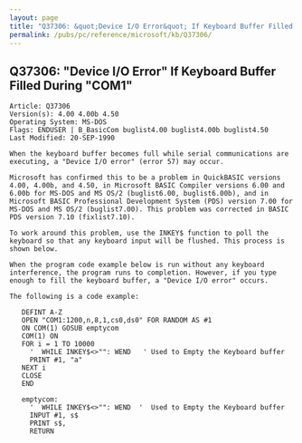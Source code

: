 ```yaml
---
layout: page
title: "Q37306: &quot;Device I/O Error&quot; If Keyboard Buffer Filled During &quot;COM1&quot;"
permalink: /pubs/pc/reference/microsoft/kb/Q37306/
---
```


## Q37306: &quot;Device I/O Error&quot; If Keyboard Buffer Filled During &quot;COM1&quot;

	Article: Q37306
	Version(s): 4.00 4.00b 4.50
	Operating System: MS-DOS
	Flags: ENDUSER | B_BasicCom buglist4.00 buglist4.00b buglist4.50
	Last Modified: 20-SEP-1990
	
	When the keyboard buffer becomes full while serial communications are
	executing, a "Device I/O error" (error 57) may occur.
	
	Microsoft has confirmed this to be a problem in QuickBASIC versions
	4.00, 4.00b, and 4.50, in Microsoft BASIC Compiler versions 6.00 and
	6.00b for MS-DOS and MS OS/2 (buglist6.00, buglist6.00b), and in
	Microsoft BASIC Professional Development System (PDS) version 7.00 for
	MS-DOS and MS OS/2 (buglist7.00). This problem was corrected in BASIC
	PDS version 7.10 (fixlist7.10).
	
	To work around this problem, use the INKEY$ function to poll the
	keyboard so that any keyboard input will be flushed. This process is
	shown below.
	
	When the program code example below is run without any keyboard
	interference, the program runs to completion. However, if you type
	enough to fill the keyboard buffer, a "Device I/O error" occurs.
	
	The following is a code example:
	
	   DEFINT A-Z
	   OPEN "COM1:1200,n,8,1,cs0,ds0" FOR RANDOM AS #1
	   ON COM(1) GOSUB emptycom
	   COM(1) ON
	   FOR i = 1 TO 10000
	     '  WHILE INKEY$<>"": WEND   ' Used to Empty the Keyboard buffer
	     PRINT #1, "a"
	   NEXT i
	   CLOSE
	   END
	
	   emptycom:
	     '  WHILE INKEY$<>"": WEND  '  Used to Empty the Keyboard buffer
	     INPUT #1, s$
	     PRINT s$,
	     RETURN
